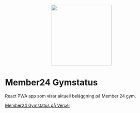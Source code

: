 <p align="center">
  <img src="https://member24-gymstatus.vercel.app/assets/logo.svg" width="200" />
</p>

# Member24 Gymstatus

React PWA app som visar aktuell beläggning på Member 24 gym.

[Member24 Gymstatus på Vercel](https://member24-gymstatus.vercel.app/)

